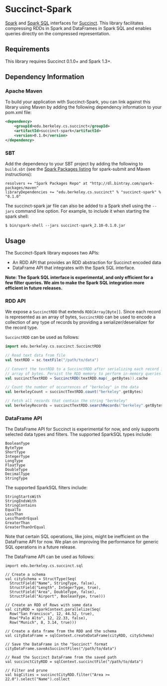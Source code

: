 Succinct-Spark
==============

[Spark](http://spark.apache.org/) and 
[Spark SQL](http://spark.apache.org/docs/latest/sql-programming-guide.html) 
interfaces for [Succinct](http://succinct.cs.berkeley.edu/). 
This library facilitates compressing RDDs in Spark and DataFrames in Spark SQL
and enables queries directly on the compressed representation.

## Requirements

This library requires Succinct 0.1.0+ and Spark 1.3+.

## Dependency Information

### Apache Maven

To build your application with Succinct-Spark, you can link against this library
using Maven by adding the following dependency information to your pom.xml file:

```xml
<dependency>
    <groupId>edu.berkeley.cs.succinct</groupId>
    <artifactId>succinct-spark</artifactId>
    <version>0.1.0</version>
</dependency>
```

### SBT

Add the dependency to your SBT project by adding the following to `build.sbt` 
(see the [Spark Packages listing](http://spark-packages.org/package/amplab/succinct-spark)
for spark-submit and Maven instructions):

```
resolvers += "Spark Packages Repo" at "http://dl.bintray.com/spark-packages/maven"
libraryDependencies += "edu.berkeley.cs.succinct" % "succinct-spark" % "0.1.0"
```

The succinct-spark jar file can also be added to a Spark shell using the 
`--jars` command line option. For example, to include it when starting the 
spark shell:

```
$ bin/spark-shell --jars succinct-spark_2.10-0.1.0.jar
```

## Usage

The Succinct-Spark library exposes two APIs: 
* An RDD API that provides an RDD abstraction for Succinct encoded data
* DataFrame API that integrates with the Spark SQL interface.

**Note: The Spark SQL interface is experimental, and only efficient for a few
filter queries. We aim to make the Spark SQL integration more efficient in
future releases.**

### RDD API

We expose a `SuccinctRDD` that extends `RDD[Array[Byte]]`. Since each record is
represented as an array of bytes, `SuccinctRDD` can be used to encode a 
collection of any type of records by providing a serializer/deserializer for
the record type. 

`SuccinctRDD` can be used as follows:

```scala
import edu.berkeley.cs.succinct.SuccinctRDD

// Read text data from file
val textRDD = sc.textFile("/path/to/data")

// Convert the textRDD to a SuccinctRDD after serializing each record into an
// array of bytes. Persist the RDD memory to perform in-memory queries.
val succinctTextRDD = SuccinctRDD(textRDD.map(_.getBytes)).cache

// Count the number of occurrences of "berkeley" in the data
val berkeleyCount = succinctTextRDD.count("berkeley".getBytes)

// Fetch all records that contain the string "berkeley"
val berkeleyRecords = succinctTextRDD.searchRecords("berkeley".getBytes).collect
```

### DataFrame API

The DataFrame API for Succinct is experimental for now, and only supports 
selected data types and filters. The supported SparkSQL types include:

```
BooleanType
ByteType
ShortType
IntegerType
LongType
FloatType
DoubleType
DecimalType
StringType
```

The supported SparkSQL filters include:

```
StringStartsWith
StringEndsWith
StringContains
EqualTo
LessThan
LessThanOrEqual
GreaterThan
GreaterThanOrEqual
```

Note that certain SQL operations, like joins, might be inefficient on the
DataFrame API for now. We plan on improving the performance for generic
SQL operations in a future release.

The DataFrame API can be used as follows:

```
import edu.berkeley.cs.succinct.sql

// Create a schema
val citySchema = StructType(Seq(
  StructField("Name", StringType, false),
  StructField("Length", IntegerType, true),
  StructField("Area", DoubleType, false),
  StructField("Airport", BooleanType, true)))

// Create an RDD of Rows with some data
val cityRDD = sparkContext.parallelize(Seq(
  Row("San Francisco", 12, 44.52, true),
  Row("Palo Alto", 12, 22.33, false),
  Row("Munich", 8, 3.14, true)))

// Create a data frame from the RDD and the schema
val cityDataFrame = sqlContext.createDataFrame(cityRDD, citySchema)

// Save the DataFrame in the "Succinct" format
cityDataFrame.saveAsSuccinctFiles("/path/to/data")

// Read the Succinct DataFrame from the saved path
val succinctCityRDD = sqlContext.succinctFile("/path/to/data")

// Filter and prune
val bigCities = succinctCityRDD.filter("Area >= 22.0").select("Name").collect
```
